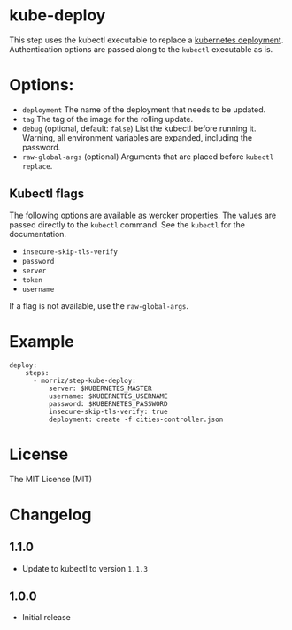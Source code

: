 # kube-deploy

This step uses the kubectl executable to replace a [kubernetes deployment](http://kubernetes.io/docs/user-guide/deployments/).
Authentication options are passed along to the `kubectl` executable as is.

# Options:

- `deployment` The name of the deployment that needs to be updated.
- `tag` The tag of the image for the rolling update.
- `debug` (optional, default: `false`) List the kubectl before running it.
Warning, all environment variables are expanded, including the password.
- `raw-global-args` (optional) Arguments that are placed before `kubectl replace`.

## Kubectl flags

The following options are available as wercker properties. The values are passed
directly to the `kubectl` command. See the `kubectl` for the documentation.

- `insecure-skip-tls-verify`
- `password`
- `server`
- `token`
- `username`

If a flag is not available, use the `raw-global-args`.

# Example

```
deploy:
    steps:
      - morriz/step-kube-deploy:
          server: $KUBERNETES_MASTER
          username: $KUBERNETES_USERNAME
          password: $KUBERNETES_PASSWORD
          insecure-skip-tls-verify: true
          deployment: create -f cities-controller.json
```

# License

The MIT License (MIT)

# Changelog

## 1.1.0

- Update to kubectl to version `1.1.3`

## 1.0.0

- Initial release
